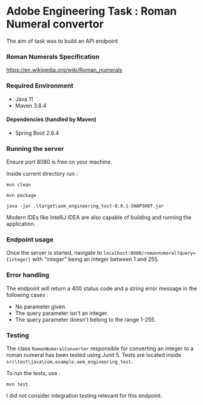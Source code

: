# Adobe Engineering Task : Roman Numeral convertor

The aim of task was to build an API endpoint 
 
### Roman Numerals Specification

https://en.wikipedia.org/wiki/Roman_numerals

### Required Environment

- Java 11
- Maven 3.8.4

#### Dependencies (handled by Maven)

- Spring Boot 2.6.4

### Running the server

Ensure port 8080 is free on your machine.

Inside current directory run :

`mvn clean`

`mvn package`

`java -jar .\target\aem_engineering_test-0.0.1-SNAPSHOT.jar`

Modern IDEs like IntelliJ IDEA are also capable of building and running the application.

### Endpoint usage

Once the server is started, navigate to `localhost:8080/romannumeral?query={integer}` with "integer" being an integer between 1 and 255.

### Error handling

The endpoint will return a 400 status code and a string error message in the following cases : 
- No parameter given.
- The query parameter isn't an integer.
- The query parameter doesn't belong to the range 1-255.

### Testing

The class `RomanNumeralConverter` responsible for converting an integer to a roman numeral has been tested using Junit 5.
Tests are located inside `src\test\java\com.example.aem_engineering_test`.

To run the tests, use :

``mvn test``

I did not consider integration testing relevant for this endpoint.